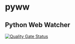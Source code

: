 # pyww

## Python Web Watcher

[![Quality Gate Status](https://sonarcloud.io/api/project_badges/measure?project=xander-io_pyww&metric=alert_status)](https://sonarcloud.io/dashboard?id=xander-io_pyww)
